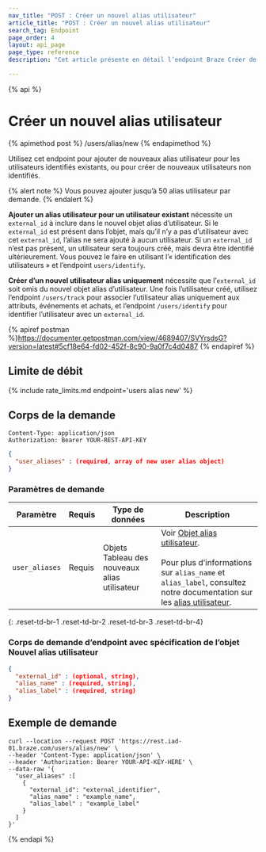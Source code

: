 ```yaml
---
nav_title: "POST : Créer un nouvel alias utilisateur"
article_title: "POST : Créer un nouvel alias utilisateur"
search_tag: Endpoint
page_order: 4
layout: api_page
page_type: reference
description: "Cet article présente en détail l’endpoint Braze Créer de nouveaux alias utilisateur."

---
```

{% api %}
# Créer un nouvel alias utilisateur
{% apimethod post %}
/users/alias/new
{% endapimethod %}

Utilisez cet endpoint pour ajouter de nouveaux alias utilisateur pour les utilisateurs identifiés existants, ou pour créer de nouveaux utilisateurs non identifiés.

{% alert note %}
Vous pouvez ajouter jusqu’à 50 alias utilisateur par demande.
{% endalert %}

**Ajouter un alias utilisateur pour un utilisateur existant** nécessite un `external_id` à inclure dans le nouvel objet alias d’utilisateur. Si le `external_id` est présent dans l’objet, mais qu’il n’y a pas d’utilisateur avec cet `external_id`, l’alias ne sera ajouté à aucun utilisateur. Si un `external_id` n’est pas présent, un utilisateur sera toujours créé, mais devra être identifié ultérieurement. Vous pouvez le faire en utilisant l’« identification des utilisateurs » et l’endpoint `users/identify`.

**Créer d’un nouvel utilisateur alias uniquement** nécessite que l’`external_id` soit omis du nouvel objet alias d’utilisateur. Une fois l’utilisateur créé, utilisez l’endpoint `/users/track` pour associer l’utilisateur alias uniquement aux attributs, événements et achats, et l’endpoint `/users/identify` pour identifier l’utilisateur avec un `external_id`.

{% apiref postman %}https://documenter.getpostman.com/view/4689407/SVYrsdsG?version=latest#5cf18e64-fd02-452f-8c90-9a0f7c4d0487 {% endapiref %}

## Limite de débit

{% include rate_limits.md endpoint='users alias new' %}

## Corps de la demande

```
Content-Type: application/json
Authorization: Bearer YOUR-REST-API-KEY
```

```json
{
  "user_aliases" : (required, array of new user alias object)
}
```

### Paramètres de demande

| Paramètre | Requis | Type de données | Description |
| --------- | ---------| --------- | ----------- |
| `user_aliases` | Requis | Objets Tableau des nouveaux alias utilisateur | Voir [Objet alias utilisateur]({{site.baseurl}}/api/objects_filters/user_alias_object/).<br><br> Pour plus d’informations sur `alias_name` et `alias_label`, consultez notre documentation sur les [alias utilisateur]({{site.baseurl}}/user_guide/data_and_analytics/user_data_collection/user_profile_lifecycle/#user-aliases).|
{: .reset-td-br-1 .reset-td-br-2 .reset-td-br-3  .reset-td-br-4}

### Corps de demande d’endpoint avec spécification de l’objet Nouvel alias utilisateur

```json
{
  "external_id" : (optional, string),
  "alias_name" : (required, string),
  "alias_label" : (required, string)
}
```

## Exemple de demande
```
curl --location --request POST 'https://rest.iad-01.braze.com/users/alias/new' \
--header 'Content-Type: application/json' \
--header 'Authorization: Bearer YOUR-API-KEY-HERE' \
--data-raw '{
  "user_aliases" :[
    {
      "external_id": "external_identifier",
      "alias_name" : "example_name",
      "alias_label" : "example_label"
    }
  ]
}'
```

{% endapi %}

